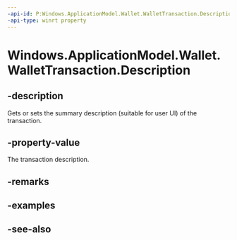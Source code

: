 ```yaml
---
-api-id: P:Windows.ApplicationModel.Wallet.WalletTransaction.Description
-api-type: winrt property
---
```


<!-- Property syntax
public string Description { get;  set; }
-->

# Windows.ApplicationModel.Wallet.WalletTransaction.Description

## -description
Gets or sets the summary description (suitable for user UI) of the transaction.

## -property-value
The transaction description.

## -remarks

## -examples

## -see-also

